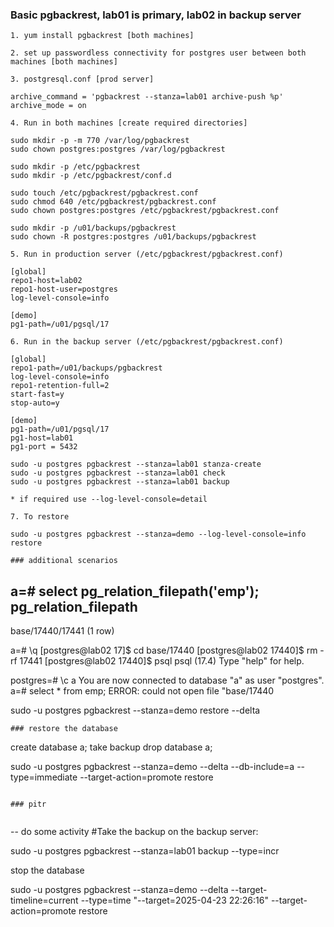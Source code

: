 ### Basic pgbackrest, lab01 is primary, lab02 in backup server

```
1. yum install pgbackrest [both machines]

2. set up passwordless connectivity for postgres user between both machines [both machines]

3. postgresql.conf [prod server]

archive_command = 'pgbackrest --stanza=lab01 archive-push %p'
archive_mode = on

4. Run in both machines [create required directories]

sudo mkdir -p -m 770 /var/log/pgbackrest
sudo chown postgres:postgres /var/log/pgbackrest

sudo mkdir -p /etc/pgbackrest
sudo mkdir -p /etc/pgbackrest/conf.d

sudo touch /etc/pgbackrest/pgbackrest.conf
sudo chmod 640 /etc/pgbackrest/pgbackrest.conf
sudo chown postgres:postgres /etc/pgbackrest/pgbackrest.conf

sudo mkdir -p /u01/backups/pgbackrest
sudo chown -R postgres:postgres /u01/backups/pgbackrest

5. Run in production server (/etc/pgbackrest/pgbackrest.conf)

[global]
repo1-host=lab02
repo1-host-user=postgres
log-level-console=info

[demo]
pg1-path=/u01/pgsql/17

6. Run in the backup server (/etc/pgbackrest/pgbackrest.conf)

[global]
repo1-path=/u01/backups/pgbackrest
log-level-console=info
repo1-retention-full=2
start-fast=y
stop-auto=y

[demo]
pg1-path=/u01/pgsql/17
pg1-host=lab01
pg1-port = 5432

sudo -u postgres pgbackrest --stanza=lab01 stanza-create
sudo -u postgres pgbackrest --stanza=lab01 check
sudo -u postgres pgbackrest --stanza=lab01 backup

* if required use --log-level-console=detail

7. To restore

sudo -u postgres pgbackrest --stanza=demo --log-level-console=info restore

### additional scenarios

```
a=# select pg_relation_filepath('emp');
 pg_relation_filepath
----------------------
 base/17440/17441
(1 row)

a=# \q
[postgres@lab02 17]$ cd base/17440
[postgres@lab02 17440]$ rm -rf 17441
[postgres@lab02 17440]$ psql
psql (17.4)
Type "help" for help.

postgres=# \c a
You are now connected to database "a" as user "postgres".
a=# select * from emp;
ERROR:  could not open file "base/17440

sudo -u postgres pgbackrest --stanza=demo restore --delta
```
### restore the database

```
create database a;
take backup
drop database a;

sudo -u postgres pgbackrest --stanza=demo --delta --db-include=a --type=immediate --target-action=promote restore
```

### pitr


```
-- do some activity
#Take the backup on the backup server:

sudo -u postgres pgbackrest --stanza=lab01 backup --type=incr

stop the database

sudo -u postgres pgbackrest --stanza=demo --delta
--target-timeline=current
--type=time "--target=2025-04-23 22:26:16" --target-action=promote restore
```
